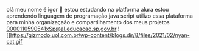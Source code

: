 olá meu nome é igor 👋
estou estudando na platforma alura
estou aprendendo linguagem de programação java script
utilizo essa plataforma para minha organizaçaão e compartilhamento dos meus projetos
0000110590541xSp@al.educacao.sp.gov.br
![]https://gizmodo.uol.com.br/wp-content/blogs.dir/8/files/2021/02/nyan-cat.gif
